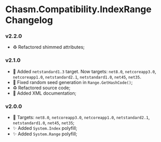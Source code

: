 # Chasm.Compatibility.IndexRange Changelog

### v2.2.0
- ♻️ Refactored shimmed attributes;

### v2.1.0
- 🧩 Added `netstandard1.3` target. Now targets: `net8.0`, `netcoreapp3.0`, `netcoreapp1.0`, `netstandard2.1`, `netstandard1.0`, `net45`, `net35`.
- 🐛 Fixed random seed generation in `Range.GetHashCode()`;
- ♻️ Refactored source code;
- 📝 Added XML documentation;

### v2.0.0
- 🧩 Targets: `net8.0`, `netcoreapp3.0`, `netcoreapp1.0`, `netstandard2.1`, `netstandard1.0`, `net45`, `net35`;
- ✨ Added `System.Index` polyfill;
- ✨ Added `System.Range` polyfill;
